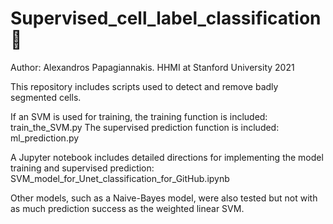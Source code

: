 # Supervised_cell_label_classification :vertical_traffic_light:

Author: Alexandros Papagiannakis.
HHMI at Stanford University 2021

This repository includes scripts used to detect and remove badly segmented cells.

If an SVM is used for training, the training function is included: train_the_SVM.py
The supervised prediction function is included: ml_prediction.py

A Jupyter notebook includes detailed directions for implementing the model training and supervised prediction: SVM_model_for_Unet_classification_for_GitHub.ipynb

Other models, such as a Naive-Bayes model, were also tested but not with as much prediction success as the weighted linear SVM.
